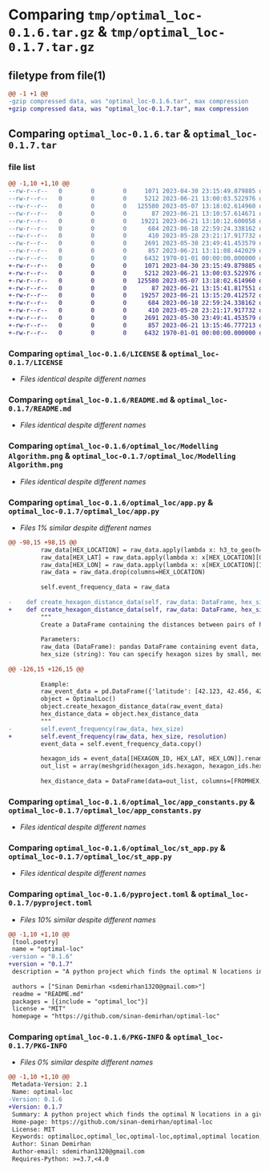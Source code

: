 # Comparing `tmp/optimal_loc-0.1.6.tar.gz` & `tmp/optimal_loc-0.1.7.tar.gz`

## filetype from file(1)

```diff
@@ -1 +1 @@
-gzip compressed data, was "optimal_loc-0.1.6.tar", max compression
+gzip compressed data, was "optimal_loc-0.1.7.tar", max compression
```

## Comparing `optimal_loc-0.1.6.tar` & `optimal_loc-0.1.7.tar`

### file list

```diff
@@ -1,10 +1,10 @@
--rw-r--r--   0        0        0     1071 2023-04-30 23:15:49.879885 optimal_loc-0.1.6/LICENSE
--rw-r--r--   0        0        0     5212 2023-06-21 13:00:03.522976 optimal_loc-0.1.6/README.md
--rw-r--r--   0        0        0   125580 2023-05-07 13:18:02.614960 optimal_loc-0.1.6/optimal_loc/Modelling Algorithm.png
--rw-r--r--   0        0        0       87 2023-06-21 13:10:57.614671 optimal_loc-0.1.6/optimal_loc/__init__.py
--rw-r--r--   0        0        0    19221 2023-06-21 13:10:12.600058 optimal_loc-0.1.6/optimal_loc/app.py
--rw-r--r--   0        0        0      684 2023-06-18 22:59:24.338162 optimal_loc-0.1.6/optimal_loc/app_constants.py
--rw-r--r--   0        0        0      410 2023-05-28 23:21:17.917732 optimal_loc-0.1.6/optimal_loc/bash_command.py
--rw-r--r--   0        0        0     2691 2023-05-30 23:49:41.453579 optimal_loc-0.1.6/optimal_loc/st_app.py
--rw-r--r--   0        0        0      857 2023-06-21 13:11:08.442029 optimal_loc-0.1.6/pyproject.toml
--rw-r--r--   0        0        0     6432 1970-01-01 00:00:00.000000 optimal_loc-0.1.6/PKG-INFO
+-rw-r--r--   0        0        0     1071 2023-04-30 23:15:49.879885 optimal_loc-0.1.7/LICENSE
+-rw-r--r--   0        0        0     5212 2023-06-21 13:00:03.522976 optimal_loc-0.1.7/README.md
+-rw-r--r--   0        0        0   125580 2023-05-07 13:18:02.614960 optimal_loc-0.1.7/optimal_loc/Modelling Algorithm.png
+-rw-r--r--   0        0        0       87 2023-06-21 13:15:41.817551 optimal_loc-0.1.7/optimal_loc/__init__.py
+-rw-r--r--   0        0        0    19257 2023-06-21 13:15:20.412572 optimal_loc-0.1.7/optimal_loc/app.py
+-rw-r--r--   0        0        0      684 2023-06-18 22:59:24.338162 optimal_loc-0.1.7/optimal_loc/app_constants.py
+-rw-r--r--   0        0        0      410 2023-05-28 23:21:17.917732 optimal_loc-0.1.7/optimal_loc/bash_command.py
+-rw-r--r--   0        0        0     2691 2023-05-30 23:49:41.453579 optimal_loc-0.1.7/optimal_loc/st_app.py
+-rw-r--r--   0        0        0      857 2023-06-21 13:15:46.777213 optimal_loc-0.1.7/pyproject.toml
+-rw-r--r--   0        0        0     6432 1970-01-01 00:00:00.000000 optimal_loc-0.1.7/PKG-INFO
```

### Comparing `optimal_loc-0.1.6/LICENSE` & `optimal_loc-0.1.7/LICENSE`

 * *Files identical despite different names*

### Comparing `optimal_loc-0.1.6/README.md` & `optimal_loc-0.1.7/README.md`

 * *Files identical despite different names*

### Comparing `optimal_loc-0.1.6/optimal_loc/Modelling Algorithm.png` & `optimal_loc-0.1.7/optimal_loc/Modelling Algorithm.png`

 * *Files identical despite different names*

### Comparing `optimal_loc-0.1.6/optimal_loc/app.py` & `optimal_loc-0.1.7/optimal_loc/app.py`

 * *Files 1% similar despite different names*

```diff
@@ -98,15 +98,15 @@
         raw_data[HEX_LOCATION] = raw_data.apply(lambda x: h3_to_geo(h=x[HEXAGON_ID]), 1)
         raw_data[HEX_LAT] = raw_data.apply(lambda x: x[HEX_LOCATION][0], 1)
         raw_data[HEX_LON] = raw_data.apply(lambda x: x[HEX_LOCATION][1], 1)
         raw_data = raw_data.drop(columns=HEX_LOCATION)
 
         self.event_frequency_data = raw_data
 
-    def create_hexagon_distance_data(self, raw_data: DataFrame, hex_size: str = 'auto') -> None:
+    def create_hexagon_distance_data(self, raw_data: DataFrame, hex_size: str = 'auto', resolution: int = None) -> None:
         """
         Create a DataFrame containing the distances between pairs of hexagonal regions.
 
         Parameters:
         raw_data (DataFrame): pandas DataFrame containing event data, with columns "latitude" and "longitude".
         hex_size (string): You can specify hexagon sizes by small, medium or big, otherwise it will be assigned as auto
 
@@ -126,15 +126,15 @@
 
         Example:
         raw_event_data = pd.DataFrame({'latitude': [42.123, 42.456, 42.789], 'longitude': [-71.123, -71.456, -71.789]})
         object = OptimalLoc()
         object.create_hexagon_distance_data(raw_event_data)
         hex_distance_data = object.hex_distance_data
         """
-        self.event_frequency(raw_data, hex_size)
+        self.event_frequency(raw_data, hex_size, resolution)
         event_data = self.event_frequency_data.copy()
 
         hexagon_ids = event_data[[HEXAGON_ID, HEX_LAT, HEX_LON]].rename(columns={HEXAGON_ID: HEXAGON})
         out_list = array(meshgrid(hexagon_ids.hexagon, hexagon_ids.hexagon)).T.reshape(-1, 2)
 
         hex_distance_data = DataFrame(data=out_list, columns=[FROMHEX, TOHEX])
```

### Comparing `optimal_loc-0.1.6/optimal_loc/app_constants.py` & `optimal_loc-0.1.7/optimal_loc/app_constants.py`

 * *Files identical despite different names*

### Comparing `optimal_loc-0.1.6/optimal_loc/st_app.py` & `optimal_loc-0.1.7/optimal_loc/st_app.py`

 * *Files identical despite different names*

### Comparing `optimal_loc-0.1.6/pyproject.toml` & `optimal_loc-0.1.7/pyproject.toml`

 * *Files 10% similar despite different names*

```diff
@@ -1,10 +1,10 @@
 [tool.poetry]
 name = "optimal-loc"
-version = "0.1.6"
+version = "0.1.7"
 description = "A python project which finds the optimal N locations in a given area according to the given location inputs. This package can be used for business or individual needs."
 
 authors = ["Sinan Demirhan <sdemirhan1320@gmail.com>"]
 readme = "README.md"
 packages = [{include = "optimal_loc"}]
 license = "MIT"
 homepage = "https://github.com/sinan-demirhan/optimal-loc"
```

### Comparing `optimal_loc-0.1.6/PKG-INFO` & `optimal_loc-0.1.7/PKG-INFO`

 * *Files 0% similar despite different names*

```diff
@@ -1,10 +1,10 @@
 Metadata-Version: 2.1
 Name: optimal-loc
-Version: 0.1.6
+Version: 0.1.7
 Summary: A python project which finds the optimal N locations in a given area according to the given location inputs. This package can be used for business or individual needs.
 Home-page: https://github.com/sinan-demirhan/optimal-loc
 License: MIT
 Keywords: optimalLoc,optimal_loc,optimal-loc,optimal,optimal location,optimal location finder
 Author: Sinan Demirhan
 Author-email: sdemirhan1320@gmail.com
 Requires-Python: >=3.7,<4.0
```

